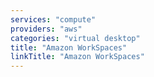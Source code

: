 ```yaml
---
services: "compute"
providers: "aws"
categories: "virtual desktop"
title: "Amazon WorkSpaces"
linkTitle: "Amazon WorkSpaces"
---
```


